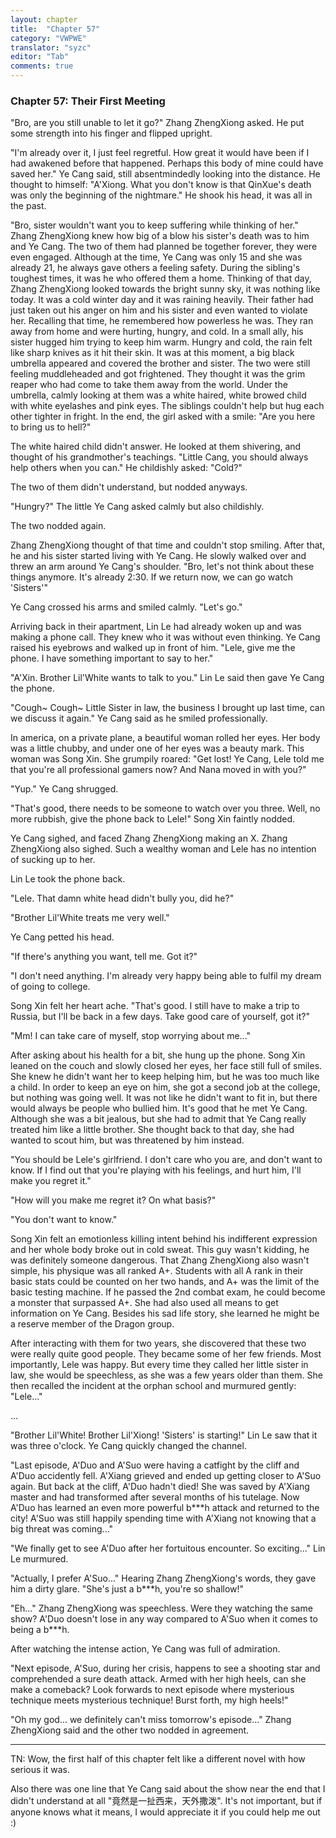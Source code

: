 ```yaml
---
layout: chapter
title:  "Chapter 57"
category: "VWPWE"
translator: "syzc"
editor: "Tab"
comments: true
---
```


### Chapter 57: Their First Meeting
 
"Bro, are you still unable to let it go?" Zhang ZhengXiong asked. He put some strength into his finger and flipped upright.
 
"I'm already over it, I just feel regretful. How great it would have been if I had awakened before that happened. Perhaps this body of mine could have saved her." Ye Cang said, still absentmindedly looking into the distance. He thought to himself: "A'Xiong. What you don't know is that QinXue's death was only the beginning of the nightmare." He shook his head, it was all in the past.
 
"Bro, sister wouldn't want you to keep suffering while thinking of her." Zhang ZhengXiong knew how big of a blow his sister's death was to him and Ye Cang. The two of them had planned be together forever, they were even engaged. Although at the time, Ye Cang was only 15 and she was already 21, he always gave others a feeling safety. During the sibling's toughest times, it was he who offered them a home. Thinking of that day, Zhang ZhengXiong looked towards the bright sunny sky, it was nothing like today. It was a cold winter day and it was raining heavily. Their father had just taken out his anger on him and his sister and even wanted to violate her. Recalling that time, he remembered how powerless he was. They ran away from home and were hurting, hungry, and cold. In a small ally, his sister hugged him trying to keep him warm. Hungry and cold, the rain felt like sharp knives as it hit their skin. It was at this moment, a big black umbrella appeared and covered the brother and sister. The two were still feeling muddleheaded and got frightened. They thought it was the grim reaper who had come to take them away from the world. Under the umbrella, calmly looking at them was a white haired, white browed child with white eyelashes and pink eyes. The siblings couldn't help but hug each other tighter in fright. In the end, the girl asked with a smile: "Are you here to bring us to hell?"
 
The white haired child didn't answer. He looked at them shivering, and thought of his grandmother's teachings. "Little Cang, you should always help others when you can." He childishly asked: "Cold?"
 
The two of them didn't understand, but nodded anyways.
 
"Hungry?" The little Ye Cang asked calmly but also childishly.
 
The two nodded again.
 
Zhang ZhengXiong thought of that time and couldn't stop smiling. After that, he and his sister started living with Ye Cang. He slowly walked over and threw an arm around Ye Cang's shoulder. "Bro, let's not think about these things anymore. It's already 2:30. If we return now, we can go watch 'Sisters'"
 
Ye Cang crossed his arms and smiled calmly. "Let's go."
 
Arriving back in their apartment, Lin Le had already woken up and was making a phone call. They knew who it was without even thinking. Ye Cang raised his eyebrows and walked up in front of him. "Lele, give me the phone. I have something important to say to her."
 
"A'Xin. Brother Lil'White wants to talk to you." Lin Le said then gave Ye Cang the phone.
 
"Cough~ Cough~ Little Sister in law, the business I brought up last time, can we discuss it again." Ye Cang said as he smiled professionally.
 
In america, on a private plane, a beautiful woman rolled her eyes. Her body was a little chubby, and under one of her eyes was a beauty mark. This woman was Song Xin. She grumpily roared: "Get lost! Ye Cang, Lele told me that you're all professional gamers now? And Nana moved in with you?"
 
"Yup." Ye Cang shrugged.
 
"That's good, there needs to be someone to watch over you three. Well, no more rubbish, give the phone back to Lele!" Song Xin faintly nodded.
 
Ye Cang sighed, and faced Zhang ZhengXiong making an X. Zhang ZhengXiong also sighed. Such a wealthy woman and Lele has no intention of sucking up to her.
 
Lin Le took the phone back.
 
"Lele. That damn white head didn't bully you, did he?"
 
"Brother Lil'White treats me very well."
 
Ye Cang petted his head.
 
"If there's anything you want, tell me. Got it?"
 
"I don't need anything. I'm already very happy being able to fulfil my dream of going to college.
 
Song Xin felt her heart ache. "That's good. I still have to make a trip to Russia, but I'll be back in a few days. Take good care of yourself, got it?"
 
"Mm! I can take care of myself, stop worrying about me..."
 
After asking about his health for a bit, she hung up the phone. Song Xin leaned on the couch and slowly closed her eyes, her face still full of smiles. She knew he didn't want her to keep helping him, but he was too much like a child. In order to keep an eye on him, she got a second job at the college, but nothing was going well. It was not like he didn't want to fit in, but there would always be people who bullied him. It's good that he met Ye Cang. Although she was a bit jealous, but she had to admit that Ye Cang really treated him like a little brother. She thought back to that day, she had wanted to scout him, but was threatened by him instead.
 
"You should be Lele's girlfriend. I don't care who you are, and don't want to know. If I find out that you're playing with his feelings, and hurt him, I'll make you regret it."
 
"How will you make me regret it? On what basis?"
 
"You don't want to know."
 
Song Xin felt an emotionless killing intent behind his indifferent expression and her whole body broke out in cold sweat. This guy wasn't kidding, he was definitely someone dangerous. That Zhang ZhengXiong also wasn't simple, his physique was all ranked A+. Students with all A rank in their basic stats could be counted on her two hands, and A+ was the limit of the basic testing machine. If he passed the 2nd combat exam, he could become a monster that surpassed A+. She had also used all means to get information on Ye Cang. Besides his sad life story, she learned he might be a reserve member of the Dragon group.
 
After interacting with them for two years, she discovered that these two were really quite good people. They became some of her few friends. Most importantly, Lele was happy. But every time they called her little sister in law, she would be speechless, as she was a few years older than them. She then recalled the incident at the orphan school and murmured gently: "Lele..."
 
...

"Brother Lil'White! Brother Lil'Xiong! 'Sisters' is starting!" Lin Le saw that it was three o'clock. Ye Cang quickly changed the channel.
 
"Last episode, A'Duo and A'Suo were having a catfight by the cliff and A'Duo accidently fell. A'Xiang grieved and ended up getting closer to A'Suo again. But back at the cliff, A'Duo hadn't died! She was saved by A'Xiang master and had transformed after several months of his tutelage. Now A'Duo has learned an even more powerful b\*\*\*h attack and returned to the city! A'Suo was still happily spending time with A'Xiang not knowing that a big threat was coming..."
 
"We finally get to see A'Duo after her fortuitous encounter. So exciting..." Lin Le murmured.
 
"Actually, I prefer A'Suo..." Hearing Zhang ZhengXiong's words, they gave him a dirty glare. "She's just a b\*\*\*h, you're so shallow!"
 
"Eh..." Zhang ZhengXiong was speechless. Were they watching the same show? A'Duo doesn't lose in any way compared to A'Suo when it comes to being a b\*\*\*h.
 
After watching the intense action, Ye Cang was full of admiration.
 
"Next episode, A'Suo, during her crisis, happens to see a shooting star and comprehended a sure death attack. Armed with her high heels, can she make a comeback? Look forwards to next episode where mysterious technique meets mysterious technique! Burst forth, my high heels!"
 
"Oh my god... we definitely can't miss tomorrow's episode..." Zhang ZhengXiong said and the other two nodded in agreement.

---

TN: Wow, the first half of this chapter felt like a different novel with how serious it was.

Also there was one line that Ye Cang said about the show near  the end that I didn't understand at all "竟然是一扯西来，天外撒泼". It's not important, but if anyone knows what it means, I would appreciate it if you could help me out :)